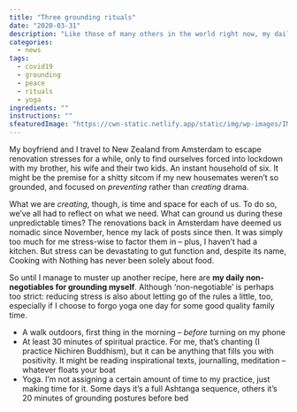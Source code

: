 ```yaml
---
title: "Three grounding rituals"
date: "2020-03-31"
description: "Like those of many others in the world right now, my daily reality is very different to what it was just a short while ago. Here's how I'm trying to stay balanced."
categories: 
  - news
tags: 
  - covid19
  - grounding
  - peace
  - rituals
  - yoga
ingredients: ""
instructions: ""
sfeaturedImage: "https://cwn-static.netlify.app/static/img/wp-images/IMG_7381-1-scaled.jpg"
---
```


My boyfriend and I travel to New Zealand from Amsterdam to escape renovation stresses for a while, only to find ourselves forced into lockdown with my brother, his wife and their two kids. An instant household of six. It might be the premise for a shitty sitcom if my new housemates weren’t so grounded, and focused on _preventing_ rather than _creating_ drama.

What we are _creating_, though, is time and space for each of us. To do so, we’ve all had to reflect on what we need. What can ground us during these unpredictable times? The renovations back in Amsterdam have deemed us nomadic since November, hence my lack of posts since then. It was simply too much for me stress-wise to factor them in – plus, I haven’t had a kitchen. But stress can be devastating to gut function and, despite its name, Cooking with Nothing has never been solely about food.

So until I manage to muster up another recipe, here are **my daily non-negotiables for grounding myself**. Although ‘non-negotiable’ is perhaps too strict: reducing stress is also about letting go of the rules a little, too, especially if I choose to forgo yoga one day for some good quality family time.

- A walk outdoors, first thing in the morning – _before_ turning on my phone
- At least 30 minutes of spiritual practice. For me, that’s chanting (I practice Nichiren Buddhism), but it can be anything that fills you with positivity. It might be reading inspirational texts, journalling, meditation – whatever floats your boat
- Yoga. I’m not assigning a certain amount of time to my practice, just making time for it. Some days it’s a full Ashtanga sequence, others it’s 20 minutes of grounding postures before bed
